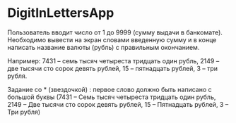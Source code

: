 # DigitInLettersApp
Пользователь вводит число от 1 до 9999 (сумму выдачи в банкомате). Необходимо вывести на экран словами введенную сумму и в конце написать название валюты (рубль) с правильным окончанием.

Например: 7431 – семь тысяч четыреста тридцать один рубль, 2149 – две тысячи сто сорок девять рублей, 15 – пятнадцать рублей, 3 – три рубля.

Задание со * (звездочкой) : первое слово должно быть написано с большой буквы (7431 – Семь тысяч четыреста тридцать один рубль, 2149 – Две тысячи сто сорок девять рублей, 15 – Пятнадцать рублей, 3 – Три рубля)
